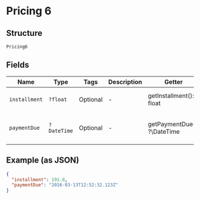 
# Pricing 6

## Structure

`Pricing6`

## Fields

| Name | Type | Tags | Description | Getter | Setter |
|  --- | --- | --- | --- | --- | --- |
| `installment` | `?float` | Optional | - | getInstallment(): ?float | setInstallment(?float installment): void |
| `paymentDue` | `?DateTime` | Optional | - | getPaymentDue(): ?\DateTime | setPaymentDue(?\DateTime paymentDue): void |

## Example (as JSON)

```json
{
  "installment": 191.8,
  "paymentDue": "2016-03-13T12:52:32.123Z"
}
```

